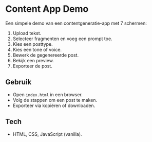 # Content App Demo
Een simpele demo van een contentgeneratie-app met 7 schermen:
1. Upload tekst.
2. Selecteer fragmenten en voeg een prompt toe.
3. Kies een posttype.
4. Kies een tone of voice.
5. Bewerk de gegenereerde post.
6. Bekijk een preview.
7. Exporteer de post.

## Gebruik
- Open `index.html` in een browser.
- Volg de stappen om een post te maken.
- Exporteer via kopiëren of downloaden.

## Tech
- HTML, CSS, JavaScript (vanilla).